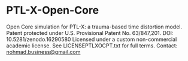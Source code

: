 # PTL-X-Open-Core
Open Core simulation for PTL-X: a trauma-based time distortion model. Patent protected under U.S. Provisional Patent No. 63/847,201. DOI: 10.5281/zenodo.16290580  Licensed under a custom non-commercial academic license. See LICENSEPTLXOCPT.txt for full terms. Contact: nohmad.business@gmail.com
